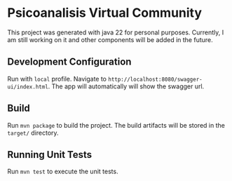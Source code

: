 
# Psicoanalisis Virtual Community

This project was generated with java 22 for personal purposes. Currently, I am still working on it and other components will be added in the future.

## Development Configuration

Run with `local` profile. Navigate to `http://localhost:8080/swagger-ui/index.html`. The app will automatically will show the swagger url.

## Build

Run `mvn package` to build the project. The build artifacts will be stored in the `target/` directory.

## Running Unit Tests

Run `mvn test` to execute the unit tests.
